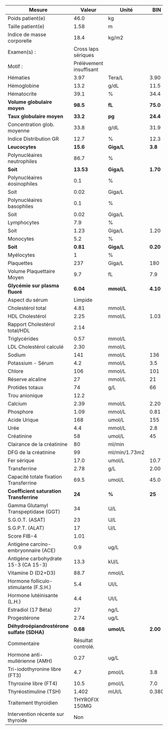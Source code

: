 |                  Mesure                 |         Valeur        |    Unité    |   BIN  |   BSN   |
|-----------------------------------------|-----------------------|-------------|--------|---------|
|             Poids patient(e)            |          46.0         |      kg     |        |         |
|            Taille patient(e)            |          1.58         |      m      |        |         |
|        Indice de masse corporelle       |          18.4         |    kg/m2    |        |         |
|               Examen(s) :               |  Cross laps sériques  |             |        |         |
|                 Motif :                 |Prélèvement insuffisant|             |        |         |
|                 Hématies                |          3.97         |    Tera/L   |  3.90  |   5.20  |
|               Hémoglobine               |          13.2         |     g/dL    |  11.5  |   15.1  |
|               Hématocrite               |          39.1         |      %      |  34.4  |   44.6  |
|       **Volume globulaire moyen**       |        **98.5**       |    **fL**   |**75.0**| **96.0**|
|        **Taux globulaire moyen**        |        **33.2**       |    **pg**   |**24.4**| **32.6**|
|       Concentration glob. moyenne       |          33.8         |     g/dL    |  31.9  |   35.8  |
|          Indice Distribution GR         |          12.7         |      %      |  12.3  |   17.7  |
|              **Leucocytes**             |        **15.6**       |  **Giga/L** | **3.8**| **11.4**|
|       Polynucléaires neutrophiles       |          86.7         |      %      |        |         |
|                 **Soit**                |       **13.53**       |  **Giga/L** |**1.70**| **7.50**|
|       Polynucléaires éosinophiles       |          0.1          |      %      |        |         |
|                   Soit                  |          0.02         |    Giga/L   |        |   0.60  |
|        Polynucléaires basophiles        |          0.1          |      %      |        |         |
|                   Soit                  |          0.02         |    Giga/L   |        |   0.09  |
|               Lymphocytes               |          7.9          |      %      |        |         |
|                   Soit                  |          1.23         |    Giga/L   |  1.20  |   4.00  |
|                Monocytes                |          5.2          |      %      |        |         |
|                 **Soit**                |        **0.81**       |  **Giga/L** |**0.20**| **0.70**|
|                Myélocytes               |           1           |      %      |        |         |
|                Plaquettes               |          237          |    Giga/L   |   180  |   450   |
|        Volume Plaquettaire Moyen        |          9.7          |      fL     |   7.9  |   10.8  |
|      **Glycémie sur plasma fluoré**     |        **6.04**       |  **mmol/L** |**4.10**| **5.90**|
|             Aspect du sérum             |        Limpide        |             |        |         |
|            Cholestérol total            |          4.81         |    mmol/L   |        |   5.20  |
|             HDL Cholestérol             |          2.25         |    mmol/L   |  1.03  |         |
|      Rapport Cholestérol total/HDL      |          2.14         |             |        |         |
|              Triglycérides              |          0.57         |    mmol/L   |        |   1.70  |
|         LDL Cholestérol calculé         |          2.30         |    mmol/L   |        |   4.14  |
|                  Sodium                 |          141          |    mmol/L   |   136  |   146   |
|            Potassium - Sérum            |          4.2          |    mmol/L   |   3.5  |   5.1   |
|                  Chlore                 |          106          |    mmol/L   |   101  |   109   |
|             Réserve alcaline            |           27          |    mmol/L   |   21   |    31   |
|             Protides totaux             |           74          |     g/L     |   66   |    83   |
|              Trou anionique             |          12.2         |             |        |         |
|                 Calcium                 |          2.39         |    mmol/L   |  2.20  |   2.65  |
|                Phosphore                |          1.09         |    mmol/L   |  0.81  |   1.45  |
|               Acide Urique              |          168          |    umol/L   |   155  |   357   |
|                   Urée                  |          4.4          |    mmol/L   |   2.8  |   7.2   |
|                Créatinine               |           58          |    umol/L   |   45   |    84   |
|        Clairance de la créatinine       |           80          |    ml/min   |        |         |
|           DFG de la créatinine          |           99          |ml/min/1.73m2|        |         |
|               Fer sérique               |          17.0         |    umol/L   |  10.7  |   32.2  |
|               Transferrine              |          2.78         |     g/L     |  2.00  |   3.60  |
|  Capacité totale fixation Transferrine  |          69.5         |    umol/L   |  45.0  |   72.0  |
| **Coefficient saturation Transferrine** |         **24**        |    **%**    | **25** |  **40** |
|   Gamma Glutamyl Transpeptidase (GGT)   |           34          |     U/L     |        |    38   |
|             S.G.O.T. (ASAT)             |           23          |     U/L     |        |    35   |
|             S.G.P.T. (ALAT)             |           17          |     U/L     |        |    35   |
|               Score FIB-4               |          1.01         |             |        |         |
|   Antigène carcino-embryonnaire (ACE)   |          0.9          |     ug/L    |        |   5.0   |
|   Antigène carbohydrate 15-3 (CA 15-3)  |          13.3         |     kU/L    |        |   23.5  |
|            Vitamine D (D2+D3)           |          88.7         |    nmol/L   |        |         |
|  Hormone folliculo-stimulante (F.S.H.)  |          5.4          |     UI/L    |        |         |
|       Hormone lutéinisante (L.H.)       |          4.4          |     UI/L    |        |         |
|           Estradiol (17 Béta)           |           27          |     ng/L    |        |         |
|               Progestérone              |          2.74         |     ug/L    |        |         |
|**Déhydroépiandrostérone sulfate (SDHA)**|        **0.68**       |  **umol/L** |**2.00**|**11.10**|
|               Commentaire               |   Résultat controlé.  |             |        |         |
|      Hormone anti-mullérienne (AMH)     |          0.27         |     ug/L    |        |         |
|      Tri-iodothyronine libre (FT3)      |          4.7          |    pmol/L   |   3.8  |   6.0   |
|          Thyroxine libre (FT4)          |          10.5         |    pmol/L   |   7.0  |   16.0  |
|          Thyréostimuline (TSH)          |         1.402         |    mUI/L    |  0.380 |  5.330  |
|          Traitement thyroidien          |     THYROFIX 150MG    |             |        |         |
|    Intervention récente sur thyroide    |          Non          |             |        |         |